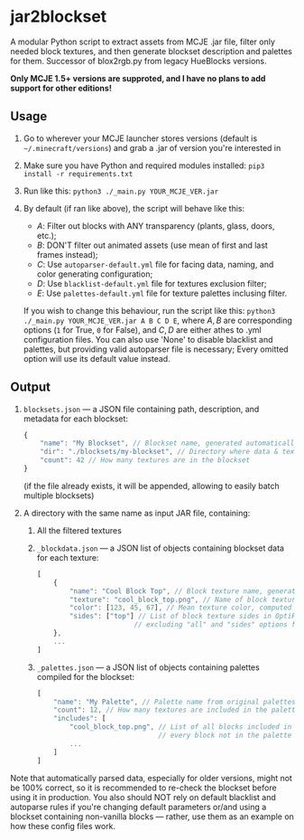 # jar2blockset

A modular Python script to extract assets from MCJE .jar file, filter only needed block textures, and then generate blockset description and palettes for them. Successor of blox2rgb.py from legacy HueBlocks versions.

**Only MCJE 1.5+ versions are supproted, and I have no plans to add support for other editions!**


## Usage

1. Go to wherever your MCJE launcher stores versions (default is `~/.minecraft/versions`) and grab a .jar of version you're interested in

2. Make sure you have Python and required modules installed: `pip3 install -r requirements.txt`

3. Run like this: `python3 ./_main.py YOUR_MCJE_VER.jar`

4. By default (if ran like above), the script will behave like this:

    - $A:$ Filter out blocks with ANY transparency (plants, glass, doors, etc.);
    - $B:$ DON'T filter out animated assets (use mean of first and last frames instead);
    - $C:$ Use `autoparser-default.yml` file for facing data, naming, and color generating configuration;
    - $D:$ Use `blacklist-default.yml` file for textures exclusion filter;
    - $E:$ Use `palettes-default.yml` file for texture palettes inclusing filter.

    If you wish to change this behaviour, run the script like this: `python3 ./_main.py YOUR_MCJE_VER.jar A B C D E`, where $A,B$ are corresponding options (`1` for True, `0` for False), and $C,D$ are either athes to .yml configuration files. You can also use 'None' to disable blacklist and palettes, but providing valid autoparser file is necessary; Every omitted option will use its default value instead. 


## Output

1. `blocksets.json` — a JSON file containing path, description, and metadata for each blockset:
    ```js
    {
        "name": "My Blockset", // Blockset name, generated automatically
        "dir": "./blocksets/my-blockset", // Directory where data & textures are stored
        "count": 42 // How many textures are in the blockset
    }
    ```
    (if the file already exists, it will be appended, allowing to easily batch multiple blocksets)

2. A directory with the same name as input JAR file, containing:

    1. All the filtered textures

    2. `_blockdata.json` — a JSON list of objects containing blockset data for each texture:
        ```js
        [
            {
                "name": "Cool Block Top", // Block texture name, generated automatically
                "texture": "cool_block_top.png", // Name of block texture with .png extension
                "color": [123, 45, 67], // Mean texture color, computed automatically
                "sides": ["top"] // List of block texture sides in OptiFine CTM faces notation,
                                // excluding "all" and "sides" options for simplicity.
            },
            ...
        ]
        ```

    3. `_palettes.json` — a JSON list of objects containing palettes compiled for the blockset:
        ```js
        [
            "name": "My Palette", // Palette name from original palettes file
            "count": 12, // How many textures are included in the palette
            "includes": [
                "cool_block_top.png", // List of all blocks included in the palette;
                                      // every block not in the palette will be ignored.
                ...
            ]
        ]
        ```

Note that automatically parsed data, especially for older versions, might not be 100% correct, so it is recommended to re-check the blockset before using it in production. You also should NOT rely on default blacklist and autoparse rules if you're changing default parameters or/and using a blockset containing non-vanilla blocks — rather, use them as an example on how these config files work.
